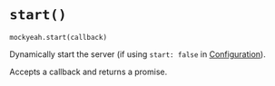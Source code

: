 # `start()`

`mockyeah.start(callback)`

Dynamically start the server (if using `start: false` in [Configuration](../Configuration.md)).

Accepts a callback and returns a promise.

